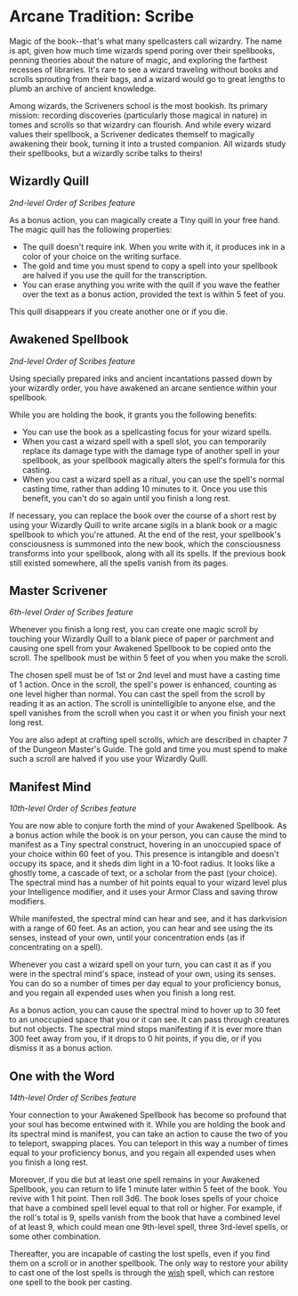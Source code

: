 # Arcane Tradition: Scribe
Magic of the book--that's what many spellcasters call wizardry. The name is apt, given how much time wizards spend poring over their spellbooks, penning theories about the nature of magic, and exploring the farthest recesses of libraries. It's rare to see a wizard traveling without books and scrolls sprouting from their bags, and a wizard would go to great lengths to plumb an archive of ancient knowledge.

Among wizards, the Scriveners school is the most bookish. Its primary mission: recording discoveries (particularly those magical in nature) in tomes and scrolls so that wizardry can flourish. And while every wizard values their spellbook, a Scrivener dedicates themself to magically awakening their book, turning it into a trusted companion. All wizards study their spellbooks, but a wizardly scribe talks to theirs!

## Wizardly Quill
*2nd-level Order of Scribes feature*

As a bonus action, you can magically create a Tiny quill in your free hand. The magic quill has the following properties:

* The quill doesn't require ink. When you write with it, it produces ink in a color of your choice on the writing surface.
* The gold and time you must spend to copy a spell into your spellbook are halved if you use the quill for the transcription.
* You can erase anything you write with the quill if you wave the feather over the text as a bonus action, provided the text is within 5 feet of you.

This quill disappears if you create another one or if you die.

## Awakened Spellbook
*2nd-level Order of Scribes feature*

Using specially prepared inks and ancient incantations passed down by your wizardly order, you have awakened an arcane sentience within your spellbook.

While you are holding the book, it grants you the following benefits:

* You can use the book as a spellcasting focus for your wizard spells.
* When you cast a wizard spell with a spell slot, you can temporarily replace its damage type with the damage type of another spell in your spellbook, as your spellbook magically alters the spell's formula for this casting.
* When you cast a wizard spell as a ritual, you can use the spell's normal casting time, rather than adding 10 minutes to it. Once you use this benefit, you can't do so again until you finish a long rest.

If necessary, you can replace the book over the course of a short rest by using your Wizardly Quill to write arcane sigils in a blank book or a magic spellbook to which you're attuned. At the end of the rest, your spellbook's consciousness is summoned into the new book, which the consciousness transforms into your spellbook, along with all its spells. If the previous book still existed somewhere, all the spells vanish from its pages.

## Master Scrivener
*6th-level Order of Scribes feature*

Whenever you finish a long rest, you can create one magic scroll by touching your Wizardly Quill to a blank piece of paper or parchment and causing one spell from your Awakened Spellbook to be copied onto the scroll. The spellbook must be within 5 feet of you when you make the scroll.

The chosen spell must be of 1st or 2nd level and must have a casting time of 1 action. Once in the scroll, the spell's power is enhanced, counting as one level higher than normal. You can cast the spell from the scroll by reading it as an action. The scroll is unintelligible to anyone else, and the spell vanishes from the scroll when you cast it or when you finish your next long rest.

You are also adept at crafting spell scrolls, which are described in chapter 7 of the Dungeon Master's Guide. The gold and time you must spend to make such a scroll are halved if you use your Wizardly Quill.

## Manifest Mind
*10th-level Order of Scribes feature*

You are now able to conjure forth the mind of your Awakened Spellbook. As a bonus action while the book is on your person, you can cause the mind to manifest as a Tiny spectral construct, hovering in an unoccupied space of your choice within 60 feet of you. This presence is intangible and doesn't occupy its space, and it sheds dim light in a 10-foot radius. It looks like a ghostly tome, a cascade of text, or a scholar from the past (your choice). The spectral mind has a number of hit points equal to your wizard level plus your Intelligence modifier, and it uses your Armor Class and saving throw modifiers.

While manifested, the spectral mind can hear and see, and it has darkvision with a range of 60 feet. As an action, you can hear and see using the its senses, instead of your own, until your concentration ends (as if concentrating on a spell).

Whenever you cast a wizard spell on your turn, you can cast it as if you were in the spectral mind's space, instead of your own, using its senses. You can do so a number of times per day equal to your proficiency bonus, and you regain all expended uses when you finish a long rest.

As a bonus action, you can cause the spectral mind to hover up to 30 feet to an unoccupied space that you or it can see. It can pass through creatures but not objects. The spectral mind stops manifesting if it is ever more than 300 feet away from you, if it drops to 0 hit points, if you die, or if you dismiss it as a bonus action.

## One with the Word
*14th-level Order of Scribes feature*

Your connection to your Awakened Spellbook has become so profound that your soul has become entwined with it. While you are holding the book and its spectral mind is manifest, you can take an action to cause the two of you to teleport, swapping places. You can teleport in this way a number of times equal to your proficiency bonus, and you regain all expended uses when you finish a long rest.

Moreover, if you die but at least one spell remains in your Awakened Spellbook, you can return to life 1 minute later within 5 feet of the book. You revive with 1 hit point. Then roll 3d6. The book loses spells of your choice that have a combined spell level equal to that roll or higher. For example, if the roll's total is 9, spells vanish from the book that have a combined level of at least 9, which could mean one 9th-level spell, three 3rd-level spells, or some other combination.

Thereafter, you are incapable of casting the lost spells, even if you find them on a scroll or in another spellbook. The only way to restore your ability to cast one of the lost spells is through the [wish]() spell, which can restore one spell to the book per casting.